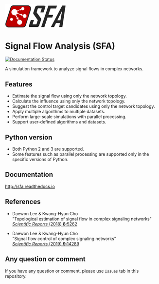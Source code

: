 <img src="assets/logo02.png" alt="Drawing" width="200px"/>

Signal Flow Analysis (SFA)
==========================
[![Documentation Status](https://readthedocs.org/projects/sfa/badge/?version=latest)](https://sfa.readthedocs.io/en/latest/?badge=latest)

A simulation framework to analyze signal flows in complex networks.

## Features ##
* Estimate the signal flow using only the network topology.
* Calculate the influence using only the network topology.
* Suggest the control target candidates using only the network topology.
* Apply multiple algorithms to multiple datasets.
* Perform large-scale simulations with parallel processing.
* Support user-defined algorithms and datasets.

## Python version ##
* Both Python 2 and 3 are supported.
* Some features such as parallel processing are supported only in the specific versions of Python.

## Documentation ##
http://sfa.readthedocs.io

## References ##
* Daewon Lee & Kwang-Hyun Cho </br>
  "Topological estimation of signal flow in complex signaling networks" </br>
  [*Scientific Reports* (2018) **8**:5262](https://www.nature.com/articles/s41598-018-23643-5) </br>

* Daewon Lee & Kwang-Hyun Cho </br>
  "Signal flow control of complex signaling networks" </br>
  [*Scientific Reports* (2019) **9**:14289](https://www.nature.com/articles/s41598-019-50790-0) </br>

## Any question or comment ##
If you have any question or comment, please use `Issues` tab in this repository.
